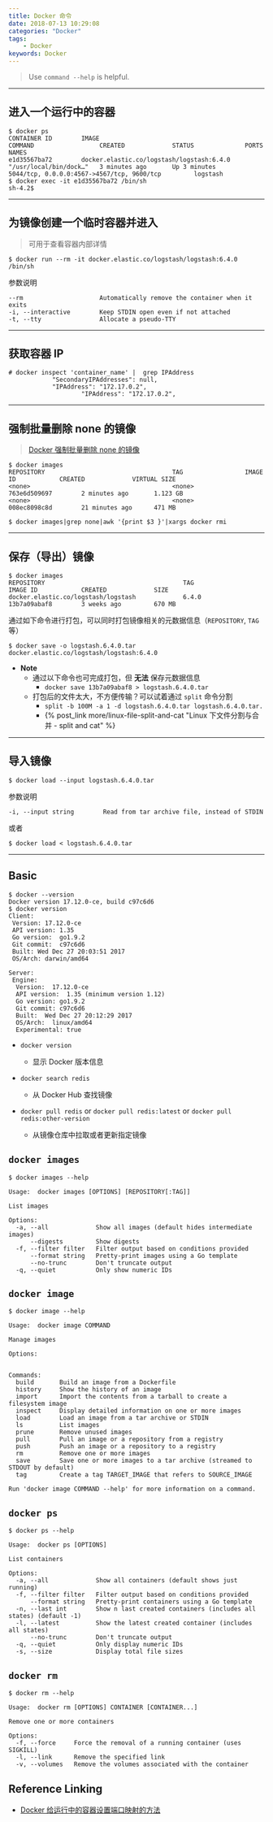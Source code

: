 ```yaml
---
title: Docker 命令
date: 2018-07-13 10:29:08
categories: "Docker"
tags:
    - Docker
keywords: Docker
---
```


> Use `command --help` is helpful.

<!-- more -->

---

## 进入一个运行中的容器

```
$ docker ps
CONTAINER ID        IMAGE                                                 COMMAND                  CREATED             STATUS              PORTS                                              NAMES
e1d35567ba72        docker.elastic.co/logstash/logstash:6.4.0             "/usr/local/bin/dock…"   3 minutes ago       Up 3 minutes        5044/tcp, 0.0.0.0:4567->4567/tcp, 9600/tcp         logstash
$ docker exec -it e1d35567ba72 /bin/sh
sh-4.2$
```

---

## 为镜像创建一个临时容器并进入

> 可用于查看容器内部详情

```
$ docker run --rm -it docker.elastic.co/logstash/logstash:6.4.0 /bin/sh
```

参数说明

```
--rm                     Automatically remove the container when it exits
-i, --interactive        Keep STDIN open even if not attached
-t, --tty                Allocate a pseudo-TTY
```

---

## 获取容器 IP

```
# docker inspect 'container_name' |  grep IPAddress
            "SecondaryIPAddresses": null,
            "IPAddress": "172.17.0.2",
                    "IPAddress": "172.17.0.2",
```

---

## 强制批量删除 none 的镜像

> [Docker 强制批量删除 none 的镜像](https://blog.csdn.net/xl_lx/article/details/81565583)

```
$ docker images
REPOSITORY                                   TAG                 IMAGE ID            CREATED             VIRTUAL SIZE
<none>                                       <none>              763e6d509697        2 minutes ago       1.123 GB
<none>                                       <none>              008ec8098c8d        21 minutes ago      471 MB

$ docker images|grep none|awk '{print $3 }'|xargs docker rmi
```

---

## 保存（导出）镜像

```
$ docker images
REPOSITORY                                      TAG                 IMAGE ID            CREATED             SIZE
docker.elastic.co/logstash/logstash             6.4.0               13b7a09abaf8        3 weeks ago         670 MB
```

通过如下命令进行打包，可以同时打包镜像相关的元数据信息（`REPOSITORY`, `TAG` 等）

```
$ docker save -o logstash.6.4.0.tar docker.elastic.co/logstash/logstash:6.4.0
```

- **Note**
    - 通过以下命令也可完成打包，但 **无法** 保存元数据信息
        - `docker save 13b7a09abaf8 > logstash.6.4.0.tar`
    - 打包后的文件太大，不方便传输？可以试着通过 `split` 命令分割
        - `split -b 100M -a 1 -d logstash.6.4.0.tar logstash.6.4.0.tar.`
        - {% post_link more/linux-file-split-and-cat "Linux 下文件分割与合并 - split and cat" %}

---

## 导入镜像

```
$ docker load --input logstash.6.4.0.tar
```

参数说明

```
-i, --input string        Read from tar archive file, instead of STDIN
```

或者

```
$ docker load < logstash.6.4.0.tar
```

---

## Basic

```
$ docker --version
Docker version 17.12.0-ce, build c97c6d6
$ docker version
Client:
 Version: 17.12.0-ce
 API version: 1.35
 Go version:  go1.9.2
 Git commit:  c97c6d6
 Built: Wed Dec 27 20:03:51 2017
 OS/Arch: darwin/amd64

Server:
 Engine:
  Version:  17.12.0-ce
  API version:  1.35 (minimum version 1.12)
  Go version: go1.9.2
  Git commit: c97c6d6
  Built:  Wed Dec 27 20:12:29 2017
  OS/Arch:  linux/amd64
  Experimental: true
```

- `docker version`
    - 显示 Docker 版本信息

- `docker search redis`
    - 从 Docker Hub 查找镜像

- `docker pull redis` or `docker pull redis:latest` or `docker pull redis:other-version`
    - 从镜像仓库中拉取或者更新指定镜像

## `docker images`

```
$ docker images --help

Usage:  docker images [OPTIONS] [REPOSITORY[:TAG]]

List images

Options:
  -a, --all             Show all images (default hides intermediate images)
      --digests         Show digests
  -f, --filter filter   Filter output based on conditions provided
      --format string   Pretty-print images using a Go template
      --no-trunc        Don't truncate output
  -q, --quiet           Only show numeric IDs
```

## `docker image`

```
$ docker image --help 

Usage:  docker image COMMAND

Manage images

Options:


Commands:
  build       Build an image from a Dockerfile
  history     Show the history of an image
  import      Import the contents from a tarball to create a filesystem image
  inspect     Display detailed information on one or more images
  load        Load an image from a tar archive or STDIN
  ls          List images
  prune       Remove unused images
  pull        Pull an image or a repository from a registry
  push        Push an image or a repository to a registry
  rm          Remove one or more images
  save        Save one or more images to a tar archive (streamed to STDOUT by default)
  tag         Create a tag TARGET_IMAGE that refers to SOURCE_IMAGE

Run 'docker image COMMAND --help' for more information on a command.
```

## `docker ps`

```
$ docker ps --help

Usage:  docker ps [OPTIONS]

List containers

Options:
  -a, --all             Show all containers (default shows just running)
  -f, --filter filter   Filter output based on conditions provided
      --format string   Pretty-print containers using a Go template
  -n, --last int        Show n last created containers (includes all states) (default -1)
  -l, --latest          Show the latest created container (includes all states)
      --no-trunc        Don't truncate output
  -q, --quiet           Only display numeric IDs
  -s, --size            Display total file sizes
```

## `docker rm`

```
$ docker rm --help

Usage:  docker rm [OPTIONS] CONTAINER [CONTAINER...]

Remove one or more containers

Options:
  -f, --force     Force the removal of a running container (uses SIGKILL)
  -l, --link      Remove the specified link
  -v, --volumes   Remove the volumes associated with the container
```

## Reference Linking

- [Docker 给运行中的容器设置端口映射的方法](https://www.centos.bz/2017/11/docker-给运行中的容器设置端口映射的方法/)


